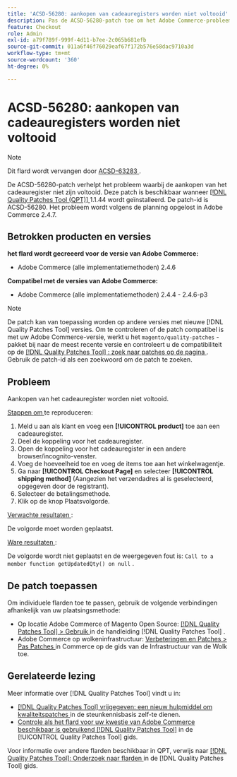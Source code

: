 ```yaml
---
title: 'ACSD-56280: aankopen van cadeauregisters worden niet voltooid'
description: Pas de ACSD-56280-patch toe om het Adobe Commerce-probleem op te lossen waarbij de aankopen van het cadeauregister niet zijn voltooid
feature: Checkout
role: Admin
exl-id: a79f789f-999f-4d11-b7ee-2c065b681efb
source-git-commit: 011a6f46f76029eaf67f172b576e58dac9710a3d
workflow-type: tm+mt
source-wordcount: '360'
ht-degree: 0%

---
```


# ACSD-56280: aankopen van cadeauregisters worden niet voltooid

>[!NOTE]
>
>Dit flard wordt vervangen door [ ACSD-63283 ](/help/tools/quality-patches-tool/patches-available-in-qpt/v1-1-58/acsd-63283-resolving-gift-registry-email-and-order-placement-issues-in-adobe-commerce.md).

De ACSD-56280-patch verhelpt het probleem waarbij de aankopen van het cadeauregister niet zijn voltooid. Deze patch is beschikbaar wanneer [[!DNL Quality Patches Tool (QPT)] ](https://experienceleague.adobe.com/nl/docs/commerce-operations/tools/quality-patches-tool/quality-patches-tool-to-self-serve-quality-patches) 1.1.44 wordt geïnstalleerd. De patch-id is ACSD-56280. Het probleem wordt volgens de planning opgelost in Adobe Commerce 2.4.7.

## Betrokken producten en versies

**het flard wordt gecreeerd voor de versie van Adobe Commerce:**

* Adobe Commerce (alle implementatiemethoden) 2.4.6

**Compatibel met de versies van Adobe Commerce:**

* Adobe Commerce (alle implementatiemethoden) 2.4.4 - 2.4.6-p3

>[!NOTE]
>
>De patch kan van toepassing worden op andere versies met nieuwe [!DNL Quality Patches Tool] versies. Om te controleren of de patch compatibel is met uw Adobe Commerce-versie, werkt u het `magento/quality-patches` -pakket bij naar de meest recente versie en controleert u de compatibiliteit op de [[!DNL Quality Patches Tool] : zoek naar patches op de pagina ](https://experienceleague.adobe.com/tools/commerce-quality-patches/index.html?lang=nl-NL) . Gebruik de patch-id als een zoekwoord om de patch te zoeken.

## Probleem

Aankopen van het cadeauregister worden niet voltooid.

<u> Stappen om </u> te reproduceren:

1. Meld u aan als klant en voeg een **[!UICONTROL product]** toe aan een cadeauregister.
1. Deel de koppeling voor het cadeauregister.
1. Open de koppeling voor het cadeauregister in een andere browser/incognito-venster.
1. Voeg de hoeveelheid toe en voeg de items toe aan het winkelwagentje.
1. Ga naar **[!UICONTROL Checkout Page]** en selecteer **[!UICONTROL shipping method]** (Aangezien het verzendadres al is geselecteerd, opgegeven door de registrant).
1. Selecteer de betalingsmethode.
1. Klik op de knop Plaatsvolgorde.

<u> Verwachte resultaten </u>:

De volgorde moet worden geplaatst.

<u> Ware resultaten </u>:

De volgorde wordt niet geplaatst en de weergegeven fout is: `Call to a member function getUpdatedQty() on null` .

## De patch toepassen

Om individuele flarden toe te passen, gebruik de volgende verbindingen afhankelijk van uw plaatsingsmethode:

* Op locatie Adobe Commerce of Magento Open Source: [[!DNL Quality Patches Tool] > Gebruik ](/help/tools/quality-patches-tool/usage.md) in de handleiding [!DNL Quality Patches Tool] .
* Adobe Commerce op wolkeninfrastructuur: [ Verbeteringen en Patches > Pas Patches ](https://experienceleague.adobe.com/docs/commerce-cloud-service/user-guide/develop/upgrade/apply-patches.html?lang=nl-NL) in Commerce op de gids van de Infrastructuur van de Wolk toe.

## Gerelateerde lezing

Meer informatie over [!DNL Quality Patches Tool] vindt u in:

* [[!DNL Quality Patches Tool]  vrijgegeven: een nieuw hulpmiddel om kwaliteitspatches ](https://experienceleague.adobe.com/nl/docs/commerce-operations/tools/quality-patches-tool/quality-patches-tool-to-self-serve-quality-patches) in de steunkennisbasis zelf-te dienen.
* [ Controle als het flard voor uw kwestie van Adobe Commerce beschikbaar is gebruikend  [!DNL Quality Patches Tool]](/help/tools/quality-patches-tool/patches-available-in-qpt/check-patch-for-magento-issue-with-magento-quality-patches.md) in de [!UICONTROL Quality Patches Tool] gids.


Voor informatie over andere flarden beschikbaar in QPT, verwijs naar [[!DNL Quality Patches Tool]: Onderzoek naar flarden ](https://experienceleague.adobe.com/tools/commerce-quality-patches/index.html?lang=nl-NL) in de [!DNL Quality Patches Tool] gids.
